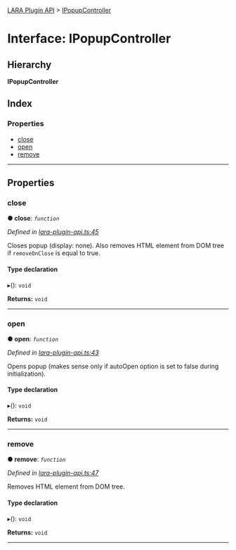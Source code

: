 [LARA Plugin API](../README.md) > [IPopupController](../interfaces/ipopupcontroller.md)

# Interface: IPopupController

## Hierarchy

**IPopupController**

## Index

### Properties

* [close](ipopupcontroller.md#close)
* [open](ipopupcontroller.md#open)
* [remove](ipopupcontroller.md#remove)

---

## Properties

<a id="close"></a>

###  close

**● close**: *`function`*

*Defined in [lara-plugin-api.ts:45](https://github.com/concord-consortium/lara/blob/ffbf9439/lara-plugin-api/src/lara-plugin-api.ts#L45)*

Closes popup (display: none). Also removes HTML element from DOM tree if `removeOnClose` is equal to true.

#### Type declaration
▸(): `void`

**Returns:** `void`

___
<a id="open"></a>

###  open

**● open**: *`function`*

*Defined in [lara-plugin-api.ts:43](https://github.com/concord-consortium/lara/blob/ffbf9439/lara-plugin-api/src/lara-plugin-api.ts#L43)*

Opens popup (makes sense only if autoOpen option is set to false during initialization).

#### Type declaration
▸(): `void`

**Returns:** `void`

___
<a id="remove"></a>

###  remove

**● remove**: *`function`*

*Defined in [lara-plugin-api.ts:47](https://github.com/concord-consortium/lara/blob/ffbf9439/lara-plugin-api/src/lara-plugin-api.ts#L47)*

Removes HTML element from DOM tree.

#### Type declaration
▸(): `void`

**Returns:** `void`

___

